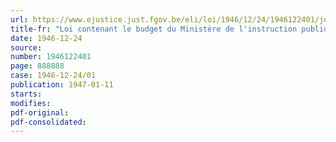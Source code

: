 ```yaml
---
url: https://www.ejustice.just.fgov.be/eli/loi/1946/12/24/1946122401/justel
title-fr: "Loi contenant le budget du Ministère de l'instruction publique pour l'exercice 1945"
date: 1946-12-24
source:
number: 1946122401
page: 888888
case: 1946-12-24/01
publication: 1947-01-11
starts:
modifies:
pdf-original:
pdf-consolidated:
---
```


